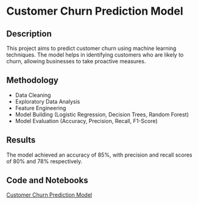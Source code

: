 # Customer Churn Prediction Model

## Description
This project aims to predict customer churn using machine learning techniques. The model helps in identifying customers who are likely to churn, allowing businesses to take proactive measures.

## Methodology
- Data Cleaning
- Exploratory Data Analysis
- Feature Engineering
- Model Building (Logistic Regression, Decision Trees, Random Forest)
- Model Evaluation (Accuracy, Precision, Recall, F1-Score)

## Results
The model achieved an accuracy of 85%, with precision and recall scores of 80% and 78% respectively.

## Code and Notebooks
[Customer Churn Prediction Model](link-to-your-notebook-or-code)
